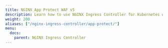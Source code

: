 ```yaml
---
title: NGINX App Protect WAF v5
description: Learn how to use NGINX Ingress Controller for Kubernetes with NGINX App Protect version 5.
weight: 200
aliases: ["/nginx-ingress-controller/app-protect/"]
menu:
  docs:
    parent: NGINX Ingress Controller
---
```

